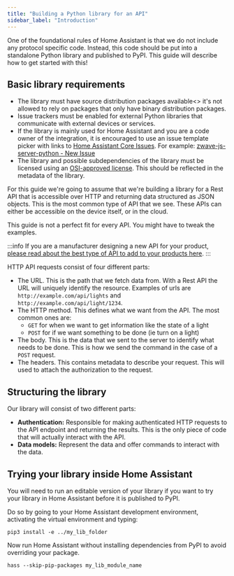 ```yaml
---
title: "Building a Python library for an API"
sidebar_label: "Introduction"
---
```


One of the foundational rules of Home Assistant is that we do not include any protocol specific code. Instead, this code should be put into a standalone Python library and published to PyPI. This guide will describe how to get started with this!

## Basic library requirements

- The library must have source distribution packages available<> it's not allowed to rely on packages that only have binary distribution packages.
- Issue trackers must be enabled for external Python libraries that communicate with external devices or services.
- If the library is mainly used for Home Assistant and you are a code owner of the integration, it is encouraged to use an issue template picker with links to [Home Assistant Core Issues](https://github.com/home-assistant/core/issues). For example: [zwave-js-server-python - New Issue](https://github.com/home-assistant-libs/zwave-js-server-python/issues/new/choose)
- The library and possible subdependencies of the library must be licensed using an [OSI-approved license](https://opensource.org/license). This should be reflected in the metadata of the library.


For this guide we're going to assume that we're building a library for a Rest API that is accessible over HTTP and returning data structured as JSON objects. This is the most common type of API that we see. These APIs can either be accessible on the device itself, or in the cloud.

This guide is not a perfect fit for every API. You might have to tweak the examples.

:::info
If you are a manufacturer designing a new API for your product, [please read about the best type of API to add to your products here](https://www.home-assistant.io/blog/2016/02/12/classifying-the-internet-of-things/#local-device-pushing-new-state).
:::

HTTP API requests consist of four different parts:

- The URL. This is the path that we fetch data from. With a Rest API the URL will uniquely identify the resource. Examples of urls are `http://example.com/api/lights` and `http://example.com/api/light/1234`.
- The HTTP method. This defines what we want from the API. The most common ones are:
  - `GET` for when we want to get information like the state of a light
  - `POST` for if we want something to be done (ie turn on a light)
- The body. This is the data that we sent to the server to identify what needs to be done. This is how we send the command in the case of a `POST` request.
- The headers. This contains metadata to describe your request. This will used to attach the authorization to the request.

## Structuring the library

Our library will consist of two different parts:

- **Authentication:** Responsible for making authenticated HTTP requests to the API endpoint and returning the results. This is the only piece of code that will actually interact with the API.
- **Data models:** Represent the data and offer commands to interact with the data.

## Trying your library inside Home Assistant

You will need to run an editable version of your library if you want to try your library in Home Assistant before it is published to PyPI.

Do so by going to your Home Assistant development environment, activating the virtual environment and typing:

```shell
pip3 install -e ../my_lib_folder
```

Now run Home Assistant without installing dependencies from PyPI to avoid overriding your package.

```shell
hass --skip-pip-packages my_lib_module_name
```
